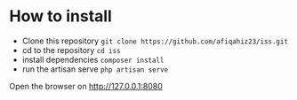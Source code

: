 # How to install

- Clone this repository
`git clone https://github.com/afiqahiz23/iss.git`
- cd to the repository
`cd iss`
- install dependencies
`composer install`
- run the artisan serve
`php artisan serve`

Open the browser on http://127.0.0.1:8080
